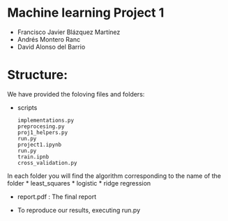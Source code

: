 # Machine learning Project 1
* Francisco Javier Blázquez Martínez
* Andrés Montero Ranc
* David Alonso del Barrio

# Structure:
We have provided the foloving files and folders:

* scripts

      implementations.py
      preprocesing.py 
      proj1_helpers.py
      run.py 
      project1.ipynb 
      run.py
      train.ipnb 
      cross_validation.py 
In each folder you will find the algorithm corresponding to the name of the folder
       * least_squares 
       * logistic 
       * ridge regression 
      
* report.pdf : The final report

* To reproduce our results, executing run.py







